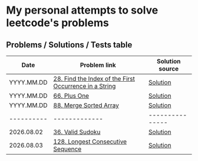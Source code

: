 # My personal attempts to solve leetcode's problems

## Problems / Solutions / Tests table

| Date       | Problem link | Solution source |
| ---------- |------------- | --------------- |
| YYYY.MM.DD | [28. Find the Index of the First Occurrence in a String](https://leetcode.com/problems/find-the-index-of-the-first-occurrence-in-a-string/) | [Solution](src/main/java/com/github/jakutenshi/leetcode/Problem28FindIndexOfFirstOccurrenceInString.java) |
| YYYY.MM.DD | [66. Plus One](https://leetcode.com/problems/plus-one/) | [Solution](src/main/java/com/github/jakutenshi/leetcode/Problem66PlusOne.java) |
| YYYY.MM.DD | [88. Merge Sorted Array](https://leetcode.com/problems/merge-sorted-array) | [Solution](src/main/java/com/github/jakutenshi/leetcode/Problem88MergeSortedArray.java) |
| ---------- |------------- | --------------- |
| 2026.08.02 | [36. Valid Sudoku](https://leetcode.com/problems/valid-sudoku/) | [Solution](src/main/java/com/github/jakutenshi/leetcode/Problem36ValidSudoku.java) |
| 2026.08.03 | [128. Longest Consecutive Sequence](https://leetcode.com/problems/longest-consecutive-sequence/description/) | [Solution](src/main/java/com/github/jakutenshi/leetcode/Problem128LongestConsecutiveSequence.java) |
